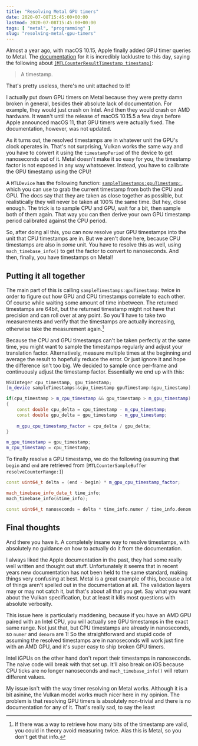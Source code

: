 ```yaml
---
title: "Resolving Metal GPU timers"
date: 2020-07-08T15:45:00+00:00
lastmod: 2020-07-08T15:45:00+00:00
tags: [ "metal", "programming" ]
slug: "resolving-metal-gpu-timers"
---
```


Almost a year ago, with macOS 10.15, Apple finally added GPU timer queries to Metal. The [documentation](https://developer.apple.com/documentation/metal/mtlcounterresulttimestamp?language=objc) for it is incredibly lacklustre to this day, saying the following about [`[MTLCounterResultTimestamp timestamp]`](https://developer.apple.com/documentation/metal/mtlcounterresulttimestamp/3081724-timestamp?language=objc): 

> A timestamp.

That's pretty useless, there's no unit attached to it!

I actually put down GPU timers on Metal because they were pretty damn broken in general, besides their absolute lack of documentation. For example, they would just crash on Intel. And then they would crash on AMD hardware. It wasn't until the release of macOS 10.15.5 a few days before Apple announced macOS 11, that GPU timers were actually fixed. The documentation, however, was not updated.

As it turns out, the resolved timestamps are in whatever unit the GPU's clock operates in. That's not surprising, Vulkan works the same way and you have to convert it using the `timestampPeriod` of the device to get nanoseconds out of it. Metal doesn't make it so easy for you, the timestamp factor is not exposed in any way whatsoever. Instead, you have to calibrate the GPU timestamp using the CPU!

A `MTLDevice` has the following function: [`sampleTimestamps:gpuTimestamp:`](https://developer.apple.com/documentation/metal/mtldevice/3194378-sampletimestamps?language=objc), which you can use to grab the current timestamp from both the CPU and GPU. The docs say that they are taken as close together as possible, but realistically they will never be taken at 100% the same time. But hey, close enough. The trick is to sample CPU and GPU, wait for a bit, then sample both of them again. That way you can then derive your own GPU timestamp period calibrated against the CPU period.

So, after doing all this, you can now resolve your GPU timestamps into the unit that CPU timestamps are in. But we aren't done here, because CPU timestamps are also in _some_ unit. You have to resolve this as well, using `mach_timebase_info()` to get the factor to convert to nanoseconds. And then, finally, you have timestamps on Metal!

## Putting it all together

The main part of this is calling `sampleTimestamps:gpuTimestamp:` twice in order to figure out how GPU and CPU timestamps correlate to each other. Of course while waiting some amount of time inbetween. The returned timestamps are 64bit, but the returned timestamp might not have that precision and can roll over at any point. So you'll have to take two measurements and verify that the timestamps are actually increasing, otherwise take the measurement again.[^1]

Because the CPU and GPU timestamps can't be taken perfectly at the same time, you might want to sample the timestamps regularly and adjust your translation factor. Alternatively, measure multiple times at the beginning and average the result to hopefully reduce the error. Or just ignore it and hope the difference isn't too big. We decided to sample once per-frame and continuously adjust the timestamp factor. Essentially we end up with this:

```cpp
NSUInteger cpu_timestamp, gpu_timestamp;
[m_device sampleTimestamps:&cpu_timestamp gpuTimestamp:&gpu_timestamp];

if(cpu_timestamp > m_cpu_timestamp && gpu_timestamp > m_gpu_timestamp)
{
    const double cpu_delta = cpu_timestamp - m_cpu_timestamp;
    const double gpu_delta = gpu_timestamp - m_gpu_timestamp;
        
    m_gpu_cpu_timestamp_factor = cpu_delta / gpu_delta;
}

m_gpu_timestamp = gpu_timestamp;
m_cpu_timestamp = cpu_timestamp;
```

To finally resolve a GPU timestamp, we do the following (assuming that `begin` and `end` are retrieved from `[MTLCounterSampleBuffer resolveCounterRange:]`)

```cpp
const uint64_t delta = (end - begin) * m_gpu_cpu_timestamp_factor;

mach_timebase_info_data_t time_info;
mach_timebase_info(&time_info);

const uint64_t nanoseconds = delta * time_info.numer / time_info.denom;

```

## Final thoughts

And there you have it. A completely insane way to resolve timestamps, with absolutely no guidance on how to actually do it from the documentation.

I always liked the Apple documentation in the past, they had some really well written and thought out stuff. Unfortunately it seems that in recent years new documentation has not been held to the same standard, making things very confusing at best. Metal is a great example of this, because a lot of things aren't spelled out in the documentation at all. The validation layers may or may not catch it, but that's about all that you get. Say what you want about the Vulkan specification, but at least it kills most questions with absolute verbosity.

This issue here is particularly maddening, because if you have an AMD GPU paired with an Intel CPU, you will actually see GPU timestamps in the exact same range. Not just that, but CPU timestamps are already in nanoseconds, so `numer` and `denorm` are 1! So the straightforward and stupid code of assuming the resolved timestamps are in nanoseconds will work just fine with an AMD GPU, and it's super easy to ship broken GPU timers.

Intel iGPUs on the other hand don't report their timestamps in nanoseconds. The naive code will break with that set up. It'll also break on iOS because CPU ticks are no longer nanoseconds and `mach_timebase_info()` will return different values.

My issue isn't with the way timer resolving on Metal works. Although it is a bit asinine, the Vulkan model works much nicer here in my opinion. The problem is that resolving GPU timers is absolutely non-trivial and there is no documentation for any of it. That's really sad, to say the least

[^1]: If there was a way to retrieve how many bits of the timestamp are valid, you could in theory avoid measuring twice. Alas this is Metal, so you don't get that info.
